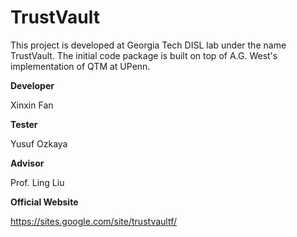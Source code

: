 # TrustVault

This project is developed at Georgia Tech DISL lab under the name TrustVault. The initial code package is built on top of A.G. West's implementation of QTM at UPenn.

**Developer**

Xinxin Fan

**Tester**

Yusuf Ozkaya

**Advisor**

Prof. Ling Liu


**Official Website**

https://sites.google.com/site/trustvaultf/
